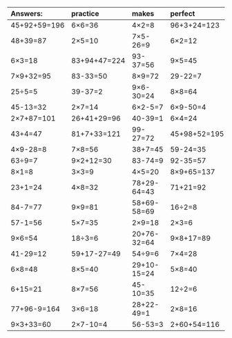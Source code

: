 | Answers: | practice | makes | perfect | ! |
| :--- | :--- | :--- | :--- | :--- |
| 45+92+59=196 | 6×6=36 | 4×2=8 | 96+3+24=123 | 9×4+87=123 | 
| 48+39=87 | 2×5=10 | 7×5-26=9 | 6×2=12 | 8×2=16 | 
| 6×3=18 | 83+94+47=224 | 93-37=56 | 9×5=45 | 2+10=12 | 
| 7×9+32=95 | 83-33=50 | 8×9=72 | 29-22=7 | 3×5=15 | 
| 25÷5=5 | 39-37=2 | 9×6-30=24 | 8×8=64 | 7×7=49 | 
| 45-13=32 | 2×7=14 | 6×2-5=7 | 6×9-50=4 | 26-3=23 | 
| 2×7+87=101 | 26+41+29=96 | 40-39=1 | 6×4=24 | 3×9=27 | 
| 43+4=47 | 81+7+33=121 | 99-27=72 | 45+98+52=195 | 8×6+25=73 | 
| 4×9-28=8 | 7×8=56 | 38+7=45 | 59-24=35 | 8×3=24 | 
| 63÷9=7 | 9×2+12=30 | 83-74=9 | 92-35=57 | 81÷9=9 | 
| 8×1=8 | 3×3=9 | 4×5=20 | 8×9+65=137 | 69-18=51 | 
| 23+1=24 | 4×8=32 | 78+29-64=43 | 71+21=92 | 62-39=23 | 
| 84-7=77 | 9×9=81 | 58+69-58=69 | 16÷2=8 | 66-40=26 | 
| 57-1=56 | 5×7=35 | 2×9=18 | 2×3=6 | 12÷6=2 | 
| 9×6=54 | 18÷3=6 | 20+76-32=64 | 9×8+17=89 | 9×7=63 | 
| 41-29=12 | 59+17-27=49 | 54÷9=6 | 7×4=28 | 75+10=85 | 
| 6×8=48 | 8×5=40 | 29+10-15=24 | 5×8=40 | 6×5=30 | 
| 6+15=21 | 8×7=56 | 45-10=35 | 12÷2=6 | 4×1=4 | 
| 77+96-9=164 | 3×6=18 | 28+22-49=1 | 2×8=16 | 48+41=89 | 
| 9×3+33=60 | 2×7-10=4 | 56-53=3 | 2+60+54=116 | 7×6=42 | 
